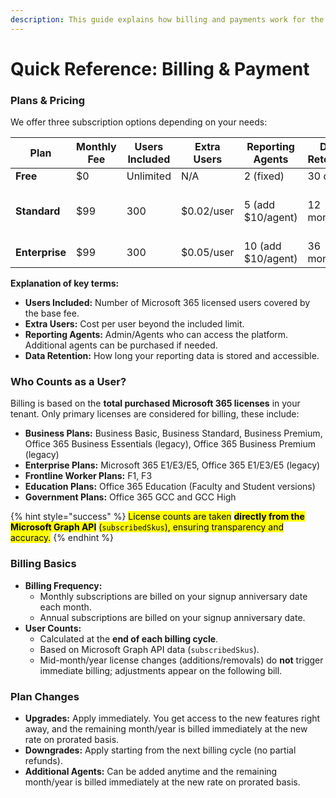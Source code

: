 ```yaml
---
description: This guide explains how billing and payments work for the 365tune.
---
```


# Quick Reference: Billing & Payment

### Plans & Pricing

We offer three subscription options depending on your needs:

<table><thead><tr><th>Plan</th><th width="131">Monthly Fee</th><th width="142">Users Included</th><th>Extra Users</th><th width="171">Reporting Agents</th><th>Data Retention</th><th>Support</th></tr></thead><tbody><tr><td><strong>Free</strong></td><td>$0</td><td>Unlimited</td><td>N/A</td><td>2 (fixed)</td><td>30 days</td><td>Email</td></tr><tr><td><strong>Standard</strong></td><td>$99</td><td>300</td><td>$0.02/user</td><td>5 (add $10/agent)</td><td>12 months</td><td>Email &#x26; Chat (business hrs)</td></tr><tr><td><strong>Enterprise</strong></td><td>$99</td><td>300</td><td>$0.05/user</td><td>10 (add $10/agent)</td><td>36 months</td><td>Priority SLA</td></tr></tbody></table>

**Explanation of key terms:**

* **Users Included:** Number of Microsoft 365 licensed users covered by the base fee.
* **Extra Users:** Cost per user beyond the included limit.
* **Reporting Agents:** Admin/Agents who can access the platform. Additional agents can be purchased if needed.
* **Data Retention:** How long your reporting data is stored and accessible.

### Who Counts as a User?

Billing is based on the **total purchased Microsoft 365 licenses** in your tenant. Only primary licenses are considered for billing, these include:

* **Business Plans:** Business Basic, Business Standard, Business Premium, Office 365 Business Essentials (legacy), Office 365 Business Premium (legacy)
* **Enterprise Plans:** Microsoft 365 E1/E3/E5, Office 365 E1/E3/E5 (legacy)
* **Frontline Worker Plans:** F1, F3
* **Education Plans:** Office 365 Education (Faculty and Student versions)
* **Government Plans:** Office 365 GCC and GCC High

{% hint style="success" %}
<mark style="color:$primary;">License counts are taken</mark> <mark style="color:$primary;"></mark><mark style="color:$primary;">**directly from the Microsoft Graph API**</mark> <mark style="color:$primary;"></mark><mark style="color:$primary;">(</mark><mark style="color:$primary;">`subscribedSkus`</mark><mark style="color:$primary;">), ensuring transparency and accuracy.</mark>
{% endhint %}

### Billing Basics

* **Billing Frequency:**
  * Monthly subscriptions are billed on your signup anniversary date each month.
  * Annual subscriptions are billed on your signup anniversary date.
* **User Counts:**
  * Calculated at the **end of each billing cycle**.
  * Based on Microsoft Graph API data (`subscribedSkus`).
  * Mid-month/year license changes (additions/removals) do **not** trigger immediate billing; adjustments appear on the following bill.

### Plan Changes

* **Upgrades:** Apply immediately. You get access to the new features right away, and the remaining month/year is billed immediately at the new rate on prorated basis.
* **Downgrades:** Apply starting from the next billing cycle (no partial refunds).
* **Additional Agents:** Can be added anytime and the remaining month/year is billed immediately at the new rate on prorated basis.
